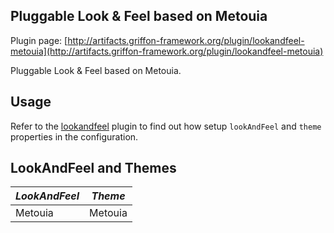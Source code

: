 
Pluggable Look & Feel based on Metouia
--------------------------------------

Plugin page: [http://artifacts.griffon-framework.org/plugin/lookandfeel-metouia](http://artifacts.griffon-framework.org/plugin/lookandfeel-metouia)


Pluggable Look & Feel based on Metouia.

Usage
-----

Refer to the [lookandfeel][1] plugin to find out how setup `lookAndFeel` and `theme` properties in the configuration.

LookAndFeel and Themes
----------------------
| *LookAndFeel* | *Theme* |
| ------------- | ------- |
| Metouia       | Metouia |

[1]: /plugin/lookandfeel

